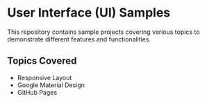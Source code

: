 # User Interface (UI) Samples

This repository contains sample projects covering various topics to demonstrate different features and functionalities.

## Topics Covered

- Responsive Layout
- Google Material Design
- GitHub Pages

